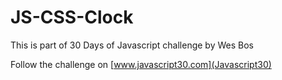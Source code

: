 # JS-CSS-Clock

This is part of 30 Days of Javascript challenge by Wes Bos

Follow the challenge on [www.javascript30.com](Javascript30)
